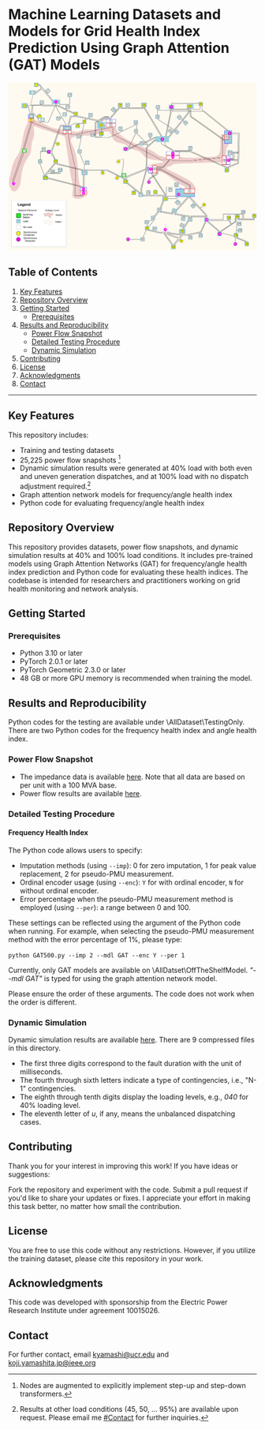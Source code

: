 # Machine Learning Datasets and Models for Grid Health Index Prediction Using Graph Attention (GAT) Models
![Single Line Diagram](images/IEEE118-Diagram.png)

## Table of Contents
1. [Key Features](#key-features)
2. [Repository Overview](#repository-overview)
3. [Getting Started](#getting-started)
    - [Prerequisites](#1-Prerequisites)
4. [Results and Reproducibility](#results-and-reproducibility)  
    - [Power Flow Snapshot](#1-power-flow-snapshot)  
    - [Detailed Testing Procedure](#2-detailed-testing-procedure)
    - [Dynamic Simulation](#3-dynamic-simulation) 
5. [Contributing](#contributing)
6. [License](#license)
7. [Acknowledgments](#acknowledgments)
8. [Contact](#contact)
 
---

## Key Features
This repository includes:
- Training and testing datasets
- 25,225 power flow snapshots [^1]
- Dynamic simulation results were generated at 40% load with both even and uneven generation dispatches, and at 100% load with no dispatch adjustment required.[^2]
- Graph attention network models for frequency/angle health index
- Python code for evaluating frequency/angle health index
[^1]: Nodes are augmented to explicitly implement step-up and step-down transformers.
[^2]: Results at other load conditions (45, 50, ... 95%) are available upon request. Please email me [#Contact](#contact) for further inquiries.

## Repository Overview
This repository provides datasets, power flow snapshots, and dynamic simulation results at 40% and 100% load conditions. It includes pre-trained models using Graph Attention Networks (GAT) for frequency/angle health index prediction and Python code for evaluating these health indices. The codebase is intended for researchers and practitioners working on grid health monitoring and network analysis.

## Getting Started
### Prerequisites
- Python 3.10 or later
- PyTorch 2.0.1 or later
- PyTorch Geometric 2.3.0 or later
- 48 GB or more GPU memory is recommended when training the model.

## Results and Reproducibility  
Python codes for the testing are available under \AllDataset\TestingOnly\.  
There are two Python codes for the frequency health index and angle health index.  

### Power Flow Snapshot  
- The impedance data is available [here](AllDataset/PowerFlowSnapshot/SystemData.txt). Note that all data are based on per unit with a 100 MVA base.  
- Power flow results are available [here](AllDataset/PowerFlowSnapshot/). 

### Detailed Testing Procedure
#### Frequency Health Index
The Python code allows users to specify:

- Imputation methods (using `--imp`): 0 for zero imputation, 1 for peak value replacement, 2 for pseudo-PMU measurement.
- Ordinal encoder usage (using `--enc`): `Y` for with ordinal encoder, `N` for without ordinal encoder.
- Error percentage when the pseudo-PMU measurement method is employed (using `--per`): a range between 0 and 100.


These settings can be reflected using the argument of the Python code when running.
For example, when selecting the pseudo-PMU measurement method with the error percentage of 1\%, please type:

```python GAT500.py --imp 2 --mdl GAT --enc Y --per 1```

Currently, only GAT models are available on \AllDatset\OffTheShelfModel. *"--mdl GAT"* is typed for using the graph attention network model. 

Please ensure the order of these arguments. The code does not work when the order is different.

### Dynamic Simulation
Dynamic simulation results are available [here](AllDataset/DynamicSimulation/).
There are 9 compressed files in this directory.

- The first three digits correspond to the fault duration with the unit of milliseconds.
- The fourth through sixth letters indicate a type of contingencies, i.e., "N-1" contingencies.
- The eighth through tenth digits display the loading levels, e.g., *040* for 40% loading level.
- The eleventh letter of *u*, if any, means the unbalanced dispatching cases.



## Contributing
Thank you for your interest in improving this work! If you have ideas or suggestions:

Fork the repository and experiment with the code.
Submit a pull request if you'd like to share your updates or fixes.
I appreciate your effort in making this task better, no matter how small the contribution.

## License
You are free to use this code without any restrictions. However, if you utilize the training dataset, please cite this repository in your work.

## Acknowledgments
This code was developed with sponsorship from the Electric Power Research Institute under agreement 10015026.

## Contact
For further contact, email kyamashi@ucr.edu and koji.yamashita.jp@ieee.org
